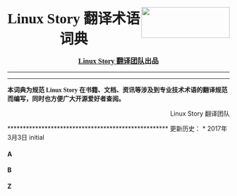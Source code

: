 
<img src="https://linuxstory.org/wp-content/uploads/2013/03/linux-story-logo-regular.png" align="right" width="200" height="70"></img>
<font face='黑体' size=6><b><center>Linux Story 翻译术语词典</center></b></font>
<br />
<font face='黑体' size=3><b><center>[Linux Story 翻译团队](http://linuxstory.org)出品</center></b></font>
****************************************************
****************************************************
<font face='黑体'><b>本词典为规范 Linux Story 在书籍、文档、资讯等涉及到专业技术术语的翻译规范而编写，同时也方便广大开源爱好者查阅。</b></font>
<p align='right'>Linux Story 翻译团队</p></b>
****************************************************
更新历史：
* 2017年3月3日 initial 

#### A ####

#### B ####

#### Z ####
